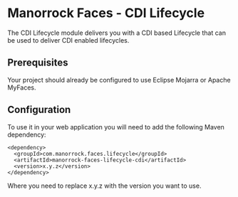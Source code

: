 
# Manorrock Faces - CDI Lifecycle

The CDI Lifecycle module delivers you with a CDI based Lifecycle that can
be used to deliver CDI enabled lifecycles.

## Prerequisites

Your project should already be configured to use Eclipse Mojarra or Apache
MyFaces.

## Configuration

To use it in your web application you will need to add the following Maven
dependency:

    <dependency>
      <groupId>com.manorrock.faces.lifecycle</groupId>
      <artifactId>manorrock-faces-lifecycle-cdi</artifactId>
      <version>x.y.z</version>
    </dependency>

Where you need to replace x.y.z with the version you want to use.
